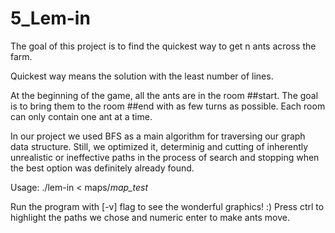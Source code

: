 # 5_Lem-in

The goal of this project is to find the quickest way to get n ants across the farm.

Quickest way means the solution with the least number of lines.

At the beginning of the game, all the ants are in the room ##start. The goal is to bring them to the room ##end with as few turns as possible. Each room can only contain one ant at a time.

In our project we used BFS as a main algorithm for traversing our graph data structure. Still, we optimized it, determinig and cutting of inherently unrealistic or ineffective paths in the process of search and stopping when the best option was definitely already found.

Usage:  ./lem-in < maps/*map_test*

Run the program with [-v] flag to see the wonderful graphics! :)
Press ctrl to highlight the paths we chose and numeric enter to make ants move. 
